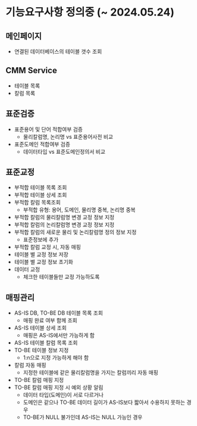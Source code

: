 # 기능요구사항 정의중 (~ 2024.05.24)
  
## 메인페이지
- 연결된 데이터베이스의 테이블 갯수 조회

## CMM Service
- 테이블 목록
- 칼럼 목록

## 표준검증
- 표준용어 및 단어 적합여부 검증 
  - 물리칼럼명, 논리명 vs 표준용어사전 비교
- 표준도메인 적합여부 검증 
  - 데이터타입 vs 표준도메인정의서 비교

## 표준교정
- 부적합 테이블 목록 조회
- 부적합 테이블 상세 조회
- 부적합 칼럼 목록조회 
  - 부적합 유형: 용어, 도메인, 물리명 중복, 논리명 중복
- 부적합 칼럼의 물리칼럼명 변경 교정 정보 지정
- 부적합 칼럼의 논리칼럼명 변경 교정 정보 지정
- 부적합 칼럼의 새로운 물리 및 논리칼럼명 정의 정보 지정 
  - 표준정보에 추가
- 부적합 칼럼 교정 시, 자동 매핑
- 테이블 별 교정 정보 저장
- 테이블 별 교정 정보 초기화
- 데이터 교정 
  - 체크한 테이블들만 교정 가능하도록

## 매핑관리
- AS-IS DB, TO-BE DB 테이블 목록 조회 
  - 매핑 완료 여부 함께 조회
- AS-IS 테이블 상세 조회 
  - 매핑은 AS-IS에서만 가능하게 함
- AS-IS 테이블 칼럼 목록 조회
- TO-BE 테이블 정보 지정 
  - 1:n으로 지정 가능하게 해야 함
- 칼럼 자동 매핑 
  - 지정한 테이블에 같은 물리칼럼명을 가지는 칼럼끼리 자동 매핑
- TO-BE 칼럼 매핑 지정
- TO-BE 칼럼 매핑 지정 시 예외 상황 알림
  - 데이터 타입(도메인)이 서로 다르거나
  - 도메인은 같으나 TO-BE 데이터 길이가 AS-IS보다 짧아서 수용하지 못하는 경우
  - TO-BE가 NULL 불가인데 AS-IS는 NULL 가능인 경우
